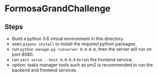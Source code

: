 # FormosaGrandChallenge

## Steps
- Build a python 3.6 virtual environment in this directory.
- exec `pipenv install` to install the required python packages.
- run `python manage.py runserver 0.0.0.0`, then the server will run on port 8080.
- run `yarn serve --host 0.0.0.0` to run the frontend service.
- option: tasks manager tools such as pm2 is recommended to run the backend and frontend services.

